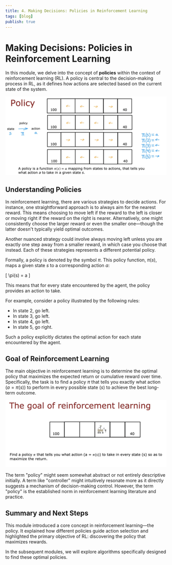 ```yaml
---
title: 4. Making Decisions: Policies in Reinforcement Learning
tags: [blog]
publish: true
---
```


# Making Decisions: Policies in Reinforcement Learning

In this module, we delve into the concept of **policies** within the context of reinforcement learning (RL). A policy is central to the decision-making process in RL, as it defines how actions are selected based on the current state of the system.

![Policy Definition](_resources/policy-definition.png)

## Understanding Policies

In reinforcement learning, there are various strategies to decide actions. For instance, one straightforward approach is to always aim for the nearest reward. This means choosing to move left if the reward to the left is closer or moving right if the reward on the right is nearer. Alternatively, one might consistently choose the larger reward or even the smaller one—though the latter doesn't typically yield optimal outcomes.

Another nuanced strategy could involve always moving left unless you are exactly one step away from a smaller reward, in which case you choose that instead. Each of these strategies represents a different potential policy.

Formally, a policy is denoted by the symbol $\pi$. This policy function, $\pi(s)$, maps a given state $s$ to a corresponding action $a$:

\[
\pi(s) = a
\]

This means that for every state encountered by the agent, the policy provides an action to take.

For example, consider a policy illustrated by the following rules:

- In state $2$, go left.
- In state $3$, go left.
- In state $4$, go left.
- In state $5$, go right.

Such a policy explicitly dictates the optimal action for each state encountered by the agent.

## Goal of Reinforcement Learning

The main objective in reinforcement learning is to determine the optimal policy that maximizes the expected return or cumulative reward over time. Specifically, the task is to find a policy $\pi$ that tells you exactly what action ($a = \pi(s)$) to perform in every possible state ($s$) to achieve the best long-term outcome.

![Goal of Reinforcement Learning](_resources/reinforcement-learning-goal.png)

The term "policy" might seem somewhat abstract or not entirely descriptive initially. A term like "controller" might intuitively resonate more as it directly suggests a mechanism of decision-making control. However, the term "policy" is the established norm in reinforcement learning literature and practice.

## Summary and Next Steps

This module introduced a core concept in reinforcement learning—the policy. It explained how different policies guide action selection and highlighted the primary objective of RL: discovering the policy that maximizes rewards.

In the subsequent modules, we will explore algorithms specifically designed to find these optimal policies.
